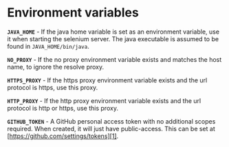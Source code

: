 # Environment variables

**`JAVA_HOME`** - If the java home variable is set as an environment variable,
use it when starting the selenium server. The java executable is assumed to be
found in `JAVA_HOME/bin/java`.

**`NO_PROXY`** - If the no proxy environment variable exists and matches the
host name, to ignore the resolve proxy.

**`HTTPS_PROXY`** - If the https proxy environment variable exists and the url
protocol is https, use this proxy.

**`HTTP_PROXY`** - If the http proxy environment variable exists and the url
protocol is http or https, use this proxy.

**`GITHUB_TOKEN`** - A GitHub personal access token with no additional scopes
required. When created, it will just have public-access. This can be set at
[https://github.com/settings/tokens][1].

[1]: https://github.com/settings/tokens 
